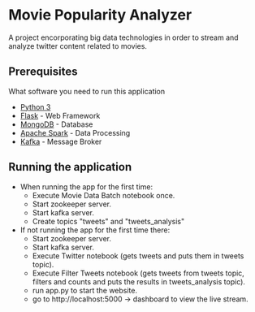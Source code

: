 # Movie Popularity Analyzer
A project encorporating big data technologies in order to stream and analyze twitter content related to movies.

## Prerequisites

What software you need to run this application

* [Python 3](https://www.python.org/)
* [Flask](http://flask.pocoo.org/) - Web Framework
* [MongoDB](https://www.mongodb.com/) - Database
* [Apache Spark](https://spark.apache.org/) - Data Processing
* [Kafka](https://kafka.apache.org/) - Message Broker

## Running the application

* When running the app for the first time:
    * Execute Movie Data Batch notebook once.
    * Start zookeeper server.
    * Start kafka server.
    * Create topics "tweets" and "tweets_analysis"
* If not running the app for the first time there:
    * Start zookeeper server.
    * Start kafka server.
    * Execute Twitter notebook (gets tweets and puts them in tweets topic).
    * Execute Filter Tweets notebook (gets tweets from tweets topic, filters and counts and puts the results in tweets_analysis topic).
    * run app.py to start the website.
    * go to http://localhost:5000 -> dashboard to view the live stream.
